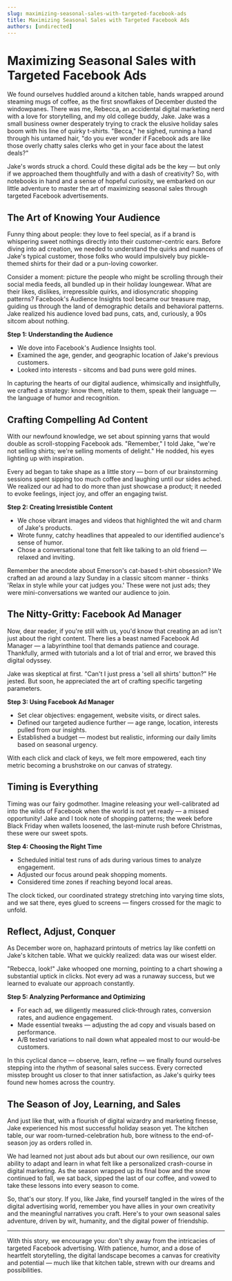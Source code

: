 ```yaml
---
slug: maximizing-seasonal-sales-with-targeted-facebook-ads
title: Maximizing Seasonal Sales with Targeted Facebook Ads
authors: [undirected]
---
```



# Maximizing Seasonal Sales with Targeted Facebook Ads

We found ourselves huddled around a kitchen table, hands wrapped around steaming mugs of coffee, as the first snowflakes of December dusted the windowpanes. There was me, Rebecca, an accidental digital marketing nerd with a love for storytelling, and my old college buddy, Jake. Jake was a small business owner desperately trying to crack the elusive holiday sales boom with his line of quirky t-shirts. "Becca," he sighed, running a hand through his untamed hair, "do you ever wonder if Facebook ads are like those overly chatty sales clerks who get in your face about the latest deals?"

Jake's words struck a chord. Could these digital ads be the key — but only if we approached them thoughtfully and with a dash of creativity? So, with notebooks in hand and a sense of hopeful curiosity, we embarked on our little adventure to master the art of maximizing seasonal sales through targeted Facebook advertisements.

## The Art of Knowing Your Audience

Funny thing about people: they love to feel special, as if a brand is whispering sweet nothings directly into their customer-centric ears. Before diving into ad creation, we needed to understand the quirks and nuances of Jake's typical customer, those folks who would impulsively buy pickle-themed shirts for their dad or a pun-loving coworker.

Consider a moment: picture the people who might be scrolling through their social media feeds, all bundled up in their holiday loungewear. What are their likes, dislikes, irrepressible quirks, and idiosyncratic shopping patterns? Facebook's Audience Insights tool became our treasure map, guiding us through the land of demographic details and behavioral patterns. Jake realized his audience loved bad puns, cats, and, curiously, a 90s sitcom about nothing.

**Step 1: Understanding the Audience**
- We dove into Facebook's Audience Insights tool.
- Examined the age, gender, and geographic location of Jake's previous customers.
- Looked into interests - sitcoms and bad puns were gold mines.

In capturing the hearts of our digital audience, whimsically and insightfully, we crafted a strategy: know them, relate to them, speak their language — the language of humor and recognition. 

## Crafting Compelling Ad Content

With our newfound knowledge, we set about spinning yarns that would double as scroll-stopping Facebook ads. "Remember," I told Jake, "we're not selling shirts; we're selling moments of delight." He nodded, his eyes lighting up with inspiration.

Every ad began to take shape as a little story — born of our brainstorming sessions spent sipping too much coffee and laughing until our sides ached. We realized our ad had to do more than just showcase a product; it needed to evoke feelings, inject joy, and offer an engaging twist. 

**Step 2: Creating Irresistible Content**
- We chose vibrant images and videos that highlighted the wit and charm of Jake's products.
- Wrote funny, catchy headlines that appealed to our identified audience's sense of humor.
- Chose a conversational tone that felt like talking to an old friend — relaxed and inviting.

Remember the anecdote about Emerson's cat-based t-shirt obsession? We crafted an ad around a lazy Sunday in a classic sitcom manner - thinks 'Relax in style while your cat judges you.' These were not just ads; they were mini-conversations we wanted our audience to join.

## The Nitty-Gritty: Facebook Ad Manager

Now, dear reader, if you're still with us, you'd know that creating an ad isn't just about the right content. There lies a beast named Facebook Ad Manager — a labyrinthine tool that demands patience and courage. Thankfully, armed with tutorials and a lot of trial and error, we braved this digital odyssey.

Jake was skeptical at first. "Can't I just press a 'sell all shirts' button?" He jested. But soon, he appreciated the art of crafting specific targeting parameters.

**Step 3: Using Facebook Ad Manager**
- Set clear objectives: engagement, website visits, or direct sales.
- Defined our targeted audience further — age range, location, interests pulled from our insights.
- Established a budget — modest but realistic, informing our daily limits based on seasonal urgency.

With each click and clack of keys, we felt more empowered, each tiny metric becoming a brushstroke on our canvas of strategy. 

## Timing is Everything

Timing was our fairy godmother. Imagine releasing your well-calibrated ad into the wilds of Facebook when the world is not yet ready — a missed opportunity! Jake and I took note of shopping patterns; the week before Black Friday when wallets loosened, the last-minute rush before Christmas, these were our sweet spots.

**Step 4: Choosing the Right Time**
- Scheduled initial test runs of ads during various times to analyze engagement.
- Adjusted our focus around peak shopping moments.
- Considered time zones if reaching beyond local areas.

The clock ticked, our coordinated strategy stretching into varying time slots, and we sat there, eyes glued to screens — fingers crossed for the magic to unfold.

## Reflect, Adjust, Conquer

As December wore on, haphazard printouts of metrics lay like confetti on Jake's kitchen table. What we quickly realized: data was our wisest elder.

"Rebecca, look!" Jake whooped one morning, pointing to a chart showing a substantial uptick in clicks. Not every ad was a runaway success, but we learned to evaluate our approach constantly.

**Step 5: Analyzing Performance and Optimizing**
- For each ad, we diligently measured click-through rates, conversion rates, and audience engagement.
- Made essential tweaks — adjusting the ad copy and visuals based on performance.
- A/B tested variations to nail down what appealed most to our would-be customers.

In this cyclical dance — observe, learn, refine — we finally found ourselves stepping into the rhythm of seasonal sales success. Every corrected misstep brought us closer to that inner satisfaction, as Jake's quirky tees found new homes across the country.

## The Season of Joy, Learning, and Sales

And just like that, with a flourish of digital wizardry and marketing finesse, Jake experienced his most successful holiday season yet. The kitchen table, our war room-turned-celebration hub, bore witness to the end-of-season joy as orders rolled in.

We had learned not just about ads but about our own resilience, our own ability to adapt and learn in what felt like a personalized crash-course in digital marketing. As the season wrapped up its final bow and the snow continued to fall, we sat back, sipped the last of our coffee, and vowed to take these lessons into every season to come.

So, that's our story. If you, like Jake, find yourself tangled in the wires of the digital advertising world, remember you have allies in your own creativity and the meaningful narratives you craft. Here's to your own seasonal sales adventure, driven by wit, humanity, and the digital power of friendship.

---

With this story, we encourage you: don't shy away from the intricacies of targeted Facebook advertising. With patience, humor, and a dose of heartfelt storytelling, the digital landscape becomes a canvas for creativity and potential — much like that kitchen table, strewn with our dreams and possibilities.
